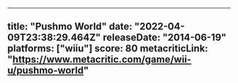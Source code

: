 
---
title: "Pushmo World"
date: "2022-04-09T23:38:29.464Z"
releaseDate: "2014-06-19"
platforms: ["wiiu"]
score: 80
metacriticLink: "https://www.metacritic.com/game/wii-u/pushmo-world"
---
